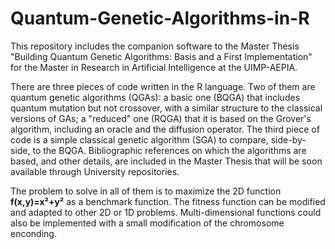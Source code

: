 # Quantum-Genetic-Algorithms-in-R
This repository includes the companion software to the Master Thesis "Building Quantum Genetic Algorithms: Basis and a First Implementation" for the Master in Research in Artificial Intelligence at the UIMP-AEPIA.

There are three pieces of code written in the R language. Two of them are quantum genetic algorithms (QGAs): a basic one (BQGA) that includes quantum mutation but not crossover, with a similar structure to the classical versions of GAs; a "reduced" one (RQGA) that it is based on the Grover's algorithm, including an oracle and the diffusion operator. The third piece of code is a simple classical genetic algorithm (SGA) to compare, side-by-side, to the BQGA. Bibliographic references on which the algorithms are based, and other details, are included in the Master Thesis that will be soon available through University repositories.

The problem to solve in all of them is to maximize the 2D function **f(x,y)=x²+y²** as a benchmark function. The fitness function can be modified and adapted to other 2D or 1D problems. Multi-dimensional functions could also be implemented with a small modification of the chromosome enconding.
